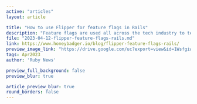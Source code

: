 ```yaml
---
active: "articles"
layout: article

title: "How to use Flipper for feature flags in Rails"
description: "Feature flags are used all across the tech industry to test code at scale. This article explores how to integrate them into your Ruby on Rails application using the Flipper gem."
file: "2023-04-12-flipper-feature-flags-rails.md"
link: https://www.honeybadger.io/blog/flipper-feature-flags-rails/
preview_image_link: "https://drive.google.com/uc?export=view&id=1WsfgiwGDPooGXOIAe3-q2nTgdsbXPQ1h"
tags: Apr2023
author: 'Ruby News'

preview_full_background: false
preview_blur: true

article_preview_blur: true
round_borders: false
---
```

